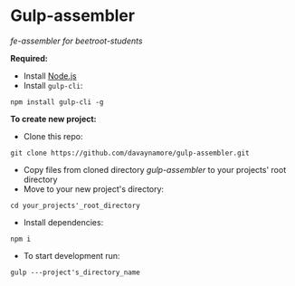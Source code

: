 # Gulp-assembler
_fe-assembler for beetroot-students_

**Required:**
* Install [Node.js](https://nodejs.org/uk/)
* Install `gulp-cli`:
```
npm install gulp-cli -g
```

**To create new project:**
* Clone this repo:
```
git clone https://github.com/davaynamore/gulp-assembler.git
```

* Copy files from cloned directory _gulp-assembler_ to your projects' root directory
* Move to your new project's directory:
```
cd your_projects'_root_directory
```
* Install dependencies:
```
npm i
```
* To start development run:
```
gulp ---project's_directory_name
```
